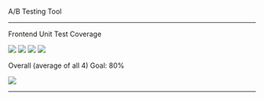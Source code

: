 A/B Testing Tool

---

Frontend Unit Test Coverage

![](https://img.shields.io/badge/Coverage-48%25-F2E96B.svg?style=flat&logo=jest&label=Statements&prefix=$statements$)
![](https://img.shields.io/badge/Coverage-23%25-F2C572.svg?style=flat&logo=jest&label=Branches&prefix=$branches$)
![](https://img.shields.io/badge/Coverage-38%25-F2C572.svg?style=flat&logo=jest&label=Functions&prefix=$functions$)
![](https://img.shields.io/badge/Coverage-46%25-F2E96B.svg?style=flat&logo=jest&label=Lines&prefix=$lines$)

Overall (average of all 4) Goal: 80%

![](https://img.shields.io/badge/Coverage-39%25-F2C572.svg?style=flat&logo=jest&label=Overall&prefix=$coverage$)

---